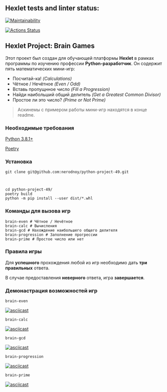 ## Hexlet tests and linter status:
[![Maintainability](https://api.codeclimate.com/v1/badges/bdcccb94e117ba095757/maintainability)](https://codeclimate.com/github/nerodnoy/python-project-49/maintainability)

[![Actions Status](https://github.com/nerodnoy/python-project-49/workflows/hexlet-check/badge.svg)](https://github.com/nerodnoy/python-project-49/actions)


## Hexlet Project: Brain Games

Этот проект был создан для обучающей платформы **Hexlet** в рамках программы по изучению профессии **Python-разработчик**. Он содержит пять математических мини-игр:

 - Посчитай-ка! *(Calculations)*
 - Чётное / Нечётное *(Even / Odd)*
 - Вставь пропущнное число *(Fill a Progression)*
 - Найди наибольший общий делитель *(Get a Greatest Common Divisor)*
 - Простое ли это число? *(Prime or Not Prime)*

> Аскинемы с примером работы мини-игр находятся в конце readme.

### Необходимые требования

[Python 3.8.1+](https://www.python.org/downloads/)

[Poetry](https://python-poetry.org/docs/)

### Установка
   

    git clone git@github.com:nerodnoy/python-project-49.git



    cd python-project-49/
    poetry build
    python -m pip install --user dist/*.whl

### Команды для вызова игр

    brain-even # Чётное / Нечётное
    brain-calc # Вычисления 
    brain-gcd # Нахождение наибольшего общего делителя
    brain-progression # Заполнение прогрессии
    brain-prime # Простое число или нет

### Правила игры
Для **успешного** прохождения любой из игр необходимо дать **три правильных** ответа.

В случае предоставления **неверного** ответа, игра **завершается**.

### Демонастрация возможностей игр

    brain-even 
[![asciicast](https://asciinema.org/a/gxYTRyXnzjhfKyZQEOIRpsaGp.svg)](https://asciinema.org/a/gxYTRyXnzjhfKyZQEOIRpsaGp)

    brain-calc

[![asciicast](https://asciinema.org/a/BVeQtFNNTPAj2Za4739bJ7q4e.svg)](https://asciinema.org/a/BVeQtFNNTPAj2Za4739bJ7q4e)

    brain-gcd
[![asciicast](https://asciinema.org/a/2Fo9xcvCZNwnvG8bayW9P0qMX.svg)](https://asciinema.org/a/2Fo9xcvCZNwnvG8bayW9P0qMX)

    brain-progression

[![asciicast](https://asciinema.org/a/wMUj5iSIL7Aaig6nvJkUnIKQt.svg)](https://asciinema.org/a/wMUj5iSIL7Aaig6nvJkUnIKQt)

    brain-prime
[![asciicast](https://asciinema.org/a/OtAi6NBbteuikyBMVfCMYZJ3O.svg)](https://asciinema.org/a/OtAi6NBbteuikyBMVfCMYZJ3O)
